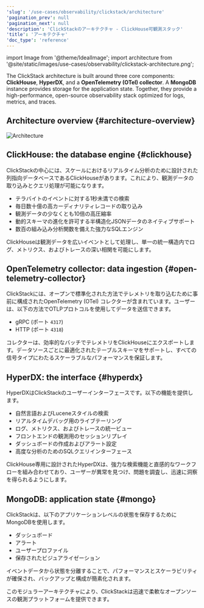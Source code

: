 ```yaml
---
'slug': '/use-cases/observability/clickstack/architecture'
'pagination_prev': null
'pagination_next': null
'description': 'ClickStackのアーキテクチャ - ClickHouse可観測スタック'
'title': 'アーキテクチャ'
'doc_type': 'reference'
---
```


import Image from '@theme/IdealImage';
import architecture from '@site/static/images/use-cases/observability/clickstack-architecture.png';

The ClickStack architecture is built around three core components: **ClickHouse**, **HyperDX**, and a **OpenTelemetry (OTel) collector**. A **MongoDB** instance provides storage for the application state. Together, they provide a high-performance, open-source observability stack optimized for logs, metrics, and traces.

## Architecture overview {#architecture-overview}

<Image img={architecture} alt="Architecture" size="lg"/>

## ClickHouse: the database engine {#clickhouse}

ClickStackの中心には、スケールにおけるリアルタイム分析のために設計された列指向データベースであるClickHouseがあります。これにより、観測データの取り込みとクエリ処理が可能になります。

- テラバイトのイベントに対する1秒未満での検索
- 毎日数十億の高カーディナリティレコードの取り込み
- 観測データの少なくとも10倍の高圧縮率
- 動的スキーマの進化を許可する半構造化JSONデータのネイティブサポート
- 数百の組み込み分析関数を備えた強力なSQLエンジン

ClickHouseは観測データを広いイベントとして処理し、単一の統一構造内でログ、メトリクス、およびトレースの深い相関を可能にします。

## OpenTelemetry collector: data ingestion {#open-telemetry-collector}

ClickStackには、オープンで標準化された方法でテレメトリを取り込むために事前に構成されたOpenTelemetry (OTel) コレクターが含まれています。ユーザーは、以下の方法でOTLPプロトコルを使用してデータを送信できます。

- gRPC (ポート `4317`)
- HTTP (ポート `4318`)

コレクターは、効率的なバッチでテレメトリをClickHouseにエクスポートします。データソースごとに最適化されたテーブルスキーマをサポートし、すべての信号タイプにわたるスケーラブルなパフォーマンスを保証します。

## HyperDX: the interface {#hyperdx}

HyperDXはClickStackのユーザーインターフェースです。以下の機能を提供します。

- 自然言語およびLuceneスタイルの検索
- リアルタイムデバッグ用のライブテーリング
- ログ、メトリクス、およびトレースの統一ビュー
- フロントエンドの観測用のセッションリプレイ
- ダッシュボードの作成およびアラート設定
- 高度な分析のためのSQLクエリインターフェース

ClickHouse専用に設計されたHyperDXは、強力な検索機能と直感的なワークフローを組み合わせており、ユーザーが異常を見つけ、問題を調査し、迅速に洞察を得られるようにします。

## MongoDB: application state {#mongo}

ClickStackは、以下のアプリケーションレベルの状態を保存するためにMongoDBを使用します。

- ダッシュボード
- アラート
- ユーザープロファイル
- 保存されたビジュアライゼーション

イベントデータから状態を分離することで、パフォーマンスとスケーラビリティが確保され、バックアップと構成が簡素化されます。

このモジュラーアーキテクチャにより、ClickStackは迅速で柔軟なオープンソースの観測プラットフォームを提供できます。
